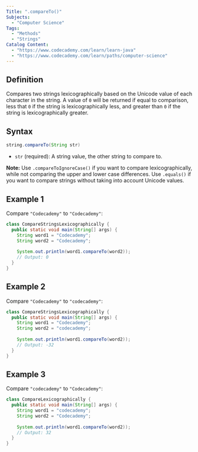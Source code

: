 ```yaml
---
Title: ".compareTo()"
Subjects:
  - "Computer Science"
Tags:
  - "Methods"
  - "Strings"
Catalog Content:
  - "https://www.codecademy.com/learn/learn-java"
  - "https://www.codecademy.com/learn/paths/computer-science"
---
```


## Definition

Compares two strings lexicographically based on the Unicode value of each character in the string. A value of `0` will be returned if equal to comparison, less that `0` if the string is lexicographically less, and greater than `0` if the string is lexicographically greater.

## Syntax

```java
string.compareTo(String str)
```

- `str` (required): A string value, the other string to compare to.

**Note:** Use `.compareToIgnoreCase()` if you want to compare lexicographically, while not comparing the upper and lower case differences. Use `.equals()` if you want to compare strings without taking into account Unicode values.

## Example 1

Compare `"Codecademy"` to `"Codecademy"`:

```java
class CompareStringsLexicographically {
  public static void main(String[] args) {
    String word1 = "Codecademy";
    String word2 = "Codecademy";
    
    System.out.println(word1.compareTo(word2));
    // Output: 0
  }
}
```

## Example 2

Compare `"Codecademy"` to `"codecademy"`:

```java
class CompareStringsLexicographically {
  public static void main(String[] args) {
    String word1 = "Codecademy";
    String word2 = "codecademy";
    
    System.out.println(word1.compareTo(word2));
    // Output: -32
  }
}
```

## Example 3

Compare `"codecademy"` to `"Codecademy"`:

```java
class CompareLexicographically {
  public static void main(String[] args) {
    String word1 = "codecademy";
    String word2 = "Codecademy";
    
    System.out.println(word1.compareTo(word2));
    // Output: 32  
  }
}
```
